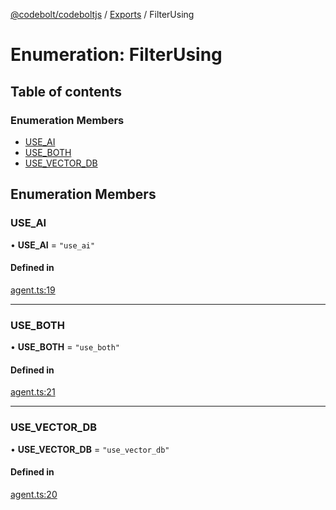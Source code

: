 [@codebolt/codeboltjs](../README.md) / [Exports](../modules.md) / FilterUsing

# Enumeration: FilterUsing

## Table of contents

### Enumeration Members

- [USE\_AI](FilterUsing.md#use_ai)
- [USE\_BOTH](FilterUsing.md#use_both)
- [USE\_VECTOR\_DB](FilterUsing.md#use_vector_db)

## Enumeration Members

### USE\_AI

• **USE\_AI** = ``"use_ai"``

#### Defined in

[agent.ts:19](https://github.com/codeboltai/codeboltjs/blob/1ae9852f107cfee4a652d6d80c0a92c9344ec151/src/modules/agent.ts#L19)

___

### USE\_BOTH

• **USE\_BOTH** = ``"use_both"``

#### Defined in

[agent.ts:21](https://github.com/codeboltai/codeboltjs/blob/1ae9852f107cfee4a652d6d80c0a92c9344ec151/src/modules/agent.ts#L21)

___

### USE\_VECTOR\_DB

• **USE\_VECTOR\_DB** = ``"use_vector_db"``

#### Defined in

[agent.ts:20](https://github.com/codeboltai/codeboltjs/blob/1ae9852f107cfee4a652d6d80c0a92c9344ec151/src/modules/agent.ts#L20)
